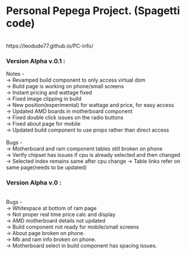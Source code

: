 # Personal Pepega Project. (Spagetti code)

<br>
 https://leodude77.github.io/PC-info/

### Version Alpha v.0.1 :

Notes -\
-> Revamped build component to only access virtual dom\
-> Build page is working on phone/small screens\
-> Instant pricing and wattage fixed\
-> Fixed image clipping in build\
-> New position(experimental) for wattage and price, for easy access\
-> Updated AMD boards in motherboard component\
-> Fixed double click issues on the radio buttons\
-> Fixed about page for mobile\
-> Updated build component to use props rather than direct access\
\
Bugs -\
-> Motherboard and ram component tables still broken on phone\
-> Verify chipset has issues if cpu is already selected and then changed\
-> Selected index remains same after cpu change
-> Table links refer on same page(needs to be updated)

### Version Alpha v.0 :

<br>
Bugs -
<br>
-> Whitespace at bottom of ram page
<br>
-> Not proper real time price calc and display
<br>
-> AMD motherboard details not updated
<br>
-> Build component not ready for mobile/small screens
<br>
-> About page broken on phone.
<br>
-> Mb and ram info broken on phone.
<br>
-> Motherboard select in build component has spacing issues.
